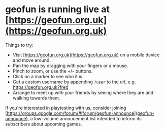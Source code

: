 # geofun is running live at [https://geofun.org.uk](https://geofun.org.uk)

Things to try:
- Visit [https://geofun.org.uk](https://geofun.org.uk) on a mobile device and move around.
- Pan the map by dragging with your fingers or a mouse.
- Pinch to zoom, or use the +/- buttons.
- Click on a marker to see who it is.
- Get a custom username by appending ```?user``` to the url, e.g. https://geofun.org.uk?fred
- Arrange to meet up with your friends by seeing where they are and walking towards them.

If you're interested in playtesting with us, consider joining [https://groups.google.com/forum/#!forum/geofun-announce](geofun-announce), a low-volume annoucement list intended to inform its subscribers about upcoming games.
